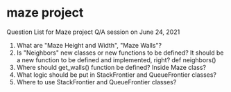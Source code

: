 # maze project 

Question List for Maze project Q/A session on June 24, 2021
1. What are "Maze Height and Width", "Maze Walls"?
2. Is "Neighbors" new classes or new functions to be defined? It should be a new function to be defined and implemented, right? def neighbors()
3. Where should get_walls() function be defined? Inside Maze class?
4. What logic should be put in StackFrontier and QueueFrontier classes?
5. Where to use StackFrontier and QueueFrontier classes?
